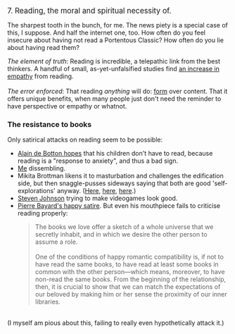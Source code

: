 <big>7. Reading, the moral and spiritual necessity of.</big><br>

The sharpest tooth in the bunch, for me. The news piety is a special case of this, I suppose. And half the internet one, too. How often do you feel insecure about having not read a Portentous Classic? How often do you lie about having read them? <br>

<i>The element of truth</i>: Reading is incredible, a telepathic link from the best thinkers. A handful of small, as-yet-unfalsified studies find <a href="{{empathy}}">an increase in empathy</a> from reading.
<br><br>
<i>The error enforced</i>: That reading <i>anything</i> will do: <a href="{{insta}}">form</a> over content. That it offers unique benefits, when many people just don't need the reminder to have perspective or empathy or whatnot.

<div class="accordion">
	<h3>The resistance to books</h3>
	<div>
		Only satirical attacks on reading seem to be possible:
	<ul>
		<li><a href="http://www.bbc.co.uk/news/entertainment-arts-11799527">Alain de Botton hopes</a> that his children don't have to read, because reading is a "response to anxiety", and thus a bad sign.</li>
		<li><a href="http://afterallitcouldbeworse.blogspot.co.uk/2013/11/might-reading-harm.html">Me</a> dissembling.</li>
		<li>Mikita Brottman likens it to masturbation and challenges the edification side, but then snaggle-pusses sideways saying that both are good 'self-explorations' anyway. (<a href="http://www.popmatters.com/feature/the-solitary-vice-removing-the-guilt-from-guilty-pleasures/">Here</a>, <a href="http://www.popmatters.com/feature/the-solitary-vice-you-can-always-watch-the-movie-instead/">here</a>, <a href="http://www.popmatters.com/feature/the-solitary-vice-has-reading-really-made-you-a-better-person/">here</a>.)</li>
		<li><a href="http://www.identitytheory.com/the-case-against-reading/">Steven Johnson</a> trying to make videogames look good.</li>
		<li><a href="http://nymag.com/arts/books/reviews/39578/">Pierre Bayard's happy satire</a>. But even his mouthpiece fails to criticise reading properly:
		<br><blockquote>The books we love offer a sketch of a whole universe that we secretly inhabit, and in which we desire the other person to assume a role.<br><br>
		One of the conditions of happy romantic compatibility is, if not to have read the same books, to have read at least some books in common with the other person—which means, moreover, to have non-read the same books. From the beginning of the relationship, then, it is crucial to show that we can match the expectations of our beloved by making him or her sense the proximity of our inner libraries.</blockquote></li>
	</ul>
</div>
</div>

<br>
(I myself am pious about this, failing to really even hypothetically attack it.)

